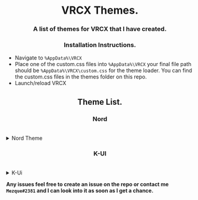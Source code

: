 <h1 align="center"> VRCX Themes. </h1>
<h3 align="center">A list of themes for VRCX that I have created. </h3>

<h3 align="center"> Installation Instructions. </h3>

* Navigate to `%AppData%\VRCX` <br />
* Place one of the custom.css files into `%AppData%\VRCX` your final file path should be `%AppData%\VRCX\custom.css` for the theme loader. You can find the custom.css files in the themes folder on this repo.<br />
* Launch/reload VRCX<br />
<h2 align="center"> Theme List. </h2>
<h3 align="center"> Nord </h3> <br />
<details>
  <summary>Nord Theme</summary>
  <br />
  
Based off [Nord](https://www.nordtheme.com "Nord Theme") Colour scheme <br/>

<img width="1029" alt="nord blue vrcx" src="https://user-images.githubusercontent.com/31026406/150814115-ac626382-fb99-4105-826a-9107a1929841.png"><br />
  
To complement Nord Theme I would reccomend that you head into VRCX settings and do the following with trust rank colours. <br />
  <details>
    <summary>Trust Rank Colour Suggestions</summary>
    
* Set Visitor to `#D8DEE9`.  <img width="100" alt="image" src="https://user-images.githubusercontent.com/31026406/150820400-46d0bf7a-deeb-4ac2-bcaa-5b4da75f1e38.png">
* Set New User to `#5E81AC`.  <img width="99" alt="image" src="https://user-images.githubusercontent.com/31026406/150820482-0141b891-3477-4dd7-a1ca-e5315e00a63d.png">
* Set User to `#A3BE8C`.  <img width="77" alt="image" src="https://user-images.githubusercontent.com/31026406/150820507-e207e97c-7852-47e2-abf4-49b9348798f8.png">
* Set Known User to `#D08770`.  <img width="112" alt="image" src="https://user-images.githubusercontent.com/31026406/150820532-b279821b-a9ac-4c03-92a6-5b4e34119b3d.png">
* Set Trusted User to `#B48EAD`.  <img width="115" alt="image" src="https://user-images.githubusercontent.com/31026406/150820550-b1c7a2e6-ca8b-40e0-bb2b-1337953c3978.png">
* Set Veteran User to `#EBCB8B`.  <img width="113" alt="image" src="https://user-images.githubusercontent.com/31026406/150820571-67404f4a-5eb3-4244-87c7-43f99e491d51.png">
* Set VRChat Team to `#BF616A`. <img width="119" alt="image" src="https://user-images.githubusercontent.com/31026406/150820615-90a5beb6-4cba-4212-9097-e4137a287b8e.png">
* Set Nuisance to `782F2F`.  <img width="95" alt="image" src="https://user-images.githubusercontent.com/31026406/150820670-1d070aa1-a9b3-4c9e-9329-932366f84bfc.png">
* Set Legendary to `C85D92` Or disable. <img width="119" alt="image" src="https://user-images.githubusercontent.com/31026406/150820785-4d73b55c-5fc0-4b9d-b053-b13236a0461d.png">
    </details>
  
</details>

<h3 align="center"> K-UI </h3> <br />

<details>
  <summary>K-Ui</summary> <br />

Inspired by the colour scheme of KiraiUI `#5600a5` and `#ccccff` a dark black and purple re colour of VRCX <br />

<img width="915" alt="K-UI Image" src="https://user-images.githubusercontent.com/31026406/149541580-e34d8894-22a4-4cb4-b1a3-e58e5ba5011f.png"> <br />
<br />
  </details>

**Any issues feel free to create an issue on the repo or contact me `Mezque#2381` and I can look into it as soon as I get a chance.**<br />
